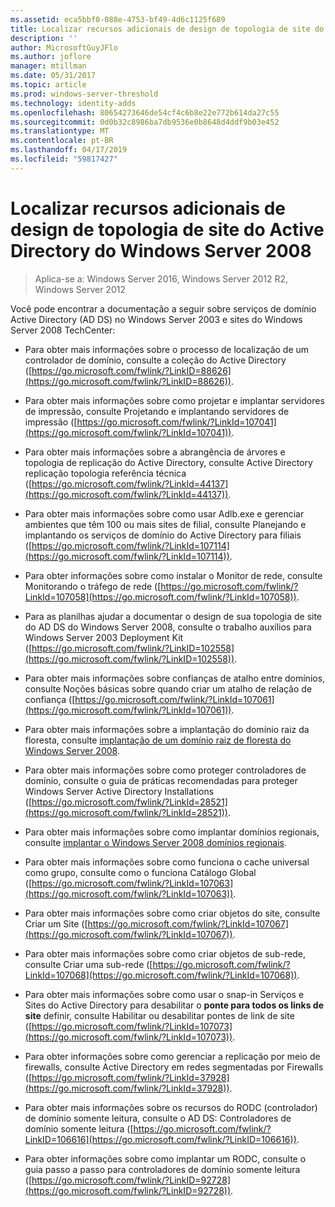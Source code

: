 ```yaml
---
ms.assetid: eca5bbf0-088e-4753-bf49-4d6c1125f689
title: Localizar recursos adicionais de design de topologia de site do Active Directory do Windows Server 2008
description: ''
author: MicrosoftGuyJFlo
ms.author: joflore
manager: mtillman
ms.date: 05/31/2017
ms.topic: article
ms.prod: windows-server-threshold
ms.technology: identity-adds
ms.openlocfilehash: 80654273646de54cf4c6b8e22e772b614da27c55
ms.sourcegitcommit: 0d0b32c8986ba7db9536e0b8648d4ddf9b03e452
ms.translationtype: MT
ms.contentlocale: pt-BR
ms.lasthandoff: 04/17/2019
ms.locfileid: "59817427"
---
```

# <a name="finding-additional-resources-for-windows-server-2008-active-directory-site-topology-design"></a>Localizar recursos adicionais de design de topologia de site do Active Directory do Windows Server 2008

>Aplica-se a: Windows Server 2016, Windows Server 2012 R2, Windows Server 2012

Você pode encontrar a documentação a seguir sobre serviços de domínio Active Directory (AD DS) no Windows Server 2003 e sites do Windows Server 2008 TechCenter:  
  
-   Para obter mais informações sobre o processo de localização de um controlador de domínio, consulte a coleção do Active Directory ([https://go.microsoft.com/fwlink/?LinkID=88626](https://go.microsoft.com/fwlink/?LinkID=88626)).  
  
-   Para obter mais informações sobre como projetar e implantar servidores de impressão, consulte Projetando e implantando servidores de impressão ([https://go.microsoft.com/fwlink/?LinkId=107041](https://go.microsoft.com/fwlink/?LinkId=107041)).  
  
-   Para obter mais informações sobre a abrangência de árvores e topologia de replicação do Active Directory, consulte Active Directory replicação topologia referência técnica ([https://go.microsoft.com/fwlink/?LinkId=44137](https://go.microsoft.com/fwlink/?LinkId=44137)).  
  
-   Para obter mais informações sobre como usar Adlb.exe e gerenciar ambientes que têm 100 ou mais sites de filial, consulte Planejando e implantando os serviços de domínio do Active Directory para filiais ([https://go.microsoft.com/fwlink/?LinkId=107114](https://go.microsoft.com/fwlink/?LinkId=107114)).  
  
-   Para obter informações sobre como instalar o Monitor de rede, consulte Monitorando o tráfego de rede ([https://go.microsoft.com/fwlink/?LinkId=107058](https://go.microsoft.com/fwlink/?LinkId=107058)).  
  
-   Para as planilhas ajudar a documentar o design de sua topologia de site do AD DS do Windows Server 2008, consulte o trabalho auxílios para Windows Server 2003 Deployment Kit ([https://go.microsoft.com/fwlink/?LinkID=102558](https://go.microsoft.com/fwlink/?LinkID=102558)).  
  
-   Para obter mais informações sobre confianças de atalho entre domínios, consulte Noções básicas sobre quando criar um atalho de relação de confiança ([https://go.microsoft.com/fwlink/?LinkId=107061](https://go.microsoft.com/fwlink/?LinkId=107061)).  
  
-   Para obter mais informações sobre a implantação do domínio raiz da floresta, consulte [implantação de um domínio raiz de floresta do Windows Server 2008](https://technet.microsoft.com/library/cc731174.aspx).  
  
-   Para obter mais informações sobre como proteger controladores de domínio, consulte o guia de práticas recomendadas para proteger Windows Server Active Directory Installations ([https://go.microsoft.com/fwlink/?LinkId=28521](https://go.microsoft.com/fwlink/?LinkId=28521)).  
  
-   Para obter mais informações sobre como implantar domínios regionais, consulte [implantar o Windows Server 2008 domínios regionais](https://technet.microsoft.com/library/cc755118.aspx).  
  
-   Para obter mais informações sobre como funciona o cache universal como grupo, consulte como o funciona Catálogo Global ([https://go.microsoft.com/fwlink/?LinkId=107063](https://go.microsoft.com/fwlink/?LinkId=107063)).  
  
-   Para obter mais informações sobre como criar objetos do site, consulte Criar um Site ([https://go.microsoft.com/fwlink/?LinkId=107067](https://go.microsoft.com/fwlink/?LinkId=107067)).  
  
-   Para obter mais informações sobre como criar objetos de sub-rede, consulte Criar uma sub-rede ([https://go.microsoft.com/fwlink/?LinkId=107068](https://go.microsoft.com/fwlink/?LinkId=107068)).  
  
-   Para obter mais informações sobre como usar o snap-in Serviços e Sites do Active Directory para desabilitar o **ponte para todos os links de site** definir, consulte Habilitar ou desabilitar pontes de link de site ([https://go.microsoft.com/fwlink/?LinkId=107073](https://go.microsoft.com/fwlink/?LinkId=107073)).  
  
-   Para obter informações sobre como gerenciar a replicação por meio de firewalls, consulte Active Directory em redes segmentadas por Firewalls ([https://go.microsoft.com/fwlink/?LinkId=37928](https://go.microsoft.com/fwlink/?LinkId=37928)).  
  
-   Para obter mais informações sobre os recursos do RODC (controlador) de domínio somente leitura, consulte o AD DS: Controladores de domínio somente leitura ([https://go.microsoft.com/fwlink/?LinkID=106616](https://go.microsoft.com/fwlink/?LinkID=106616)).  
  
-   Para obter informações sobre como implantar um RODC, consulte o guia passo a passo para controladores de domínio somente leitura ([https://go.microsoft.com/fwlink/?LinkID=92728](https://go.microsoft.com/fwlink/?LinkID=92728)).  
  


